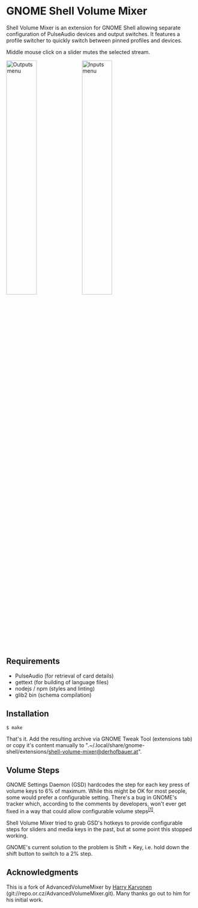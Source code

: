 GNOME Shell Volume Mixer
========================


Shell Volume Mixer is an extension for GNOME Shell allowing separate
configuration of PulseAudio devices and output switches. It features a profile
switcher to quickly switch between pinned profiles and devices.

Middle mouse click on a slider mutes the selected stream.


<img src="/screenshot_1.png" alt="Outputs menu" width="40%"><img alt="Inputs menu" src="/screenshot_2.png" width="40%">


Requirements
------------

- PulseAudio (for retrieval of card details)
- gettext (for building of language files)
- nodejs / npm (styles and linting)
- glib2 bin (schema compilation)


Installation
------------

```
$ make
```

That's it. Add the resulting archive via GNOME Tweak Tool (extensions tab) or
copy it's content manually to
".~/.local/share/gnome-shell/extensions/shell-volume-mixer@derhofbauer.at".


Volume Steps
------------


GNOME Settings Daemon (GSD) hardcodes the step for each key press of volume keys
to 6% of maximum. While this might be OK for most people, some would prefer a
configurable setting. There's a bug in GNOME's tracker which, according to the
comments by developers, won't ever get fixed in a way that could allow
configurable volume
steps<sup>[[1]](https://bugzilla.gnome.org/show_bug.cgi?id=650371)</sup>.

Shell Volume Mixer tried to grab GSD's hotkeys to provide configurable steps
for sliders and media keys in the past, but at some point this stopped working.

GNOME's current solution to the problem is Shift + Key, i.e. hold down the shift
button to switch to a 2% step.


Acknowledgments
---------------

This is a fork of AdvancedVolumeMixer by [Harry Karvonen](https://github.com/Hatell)
(git://repo.or.cz/AdvancedVolumeMixer.git).
Many thanks go out to him for his initial work.
